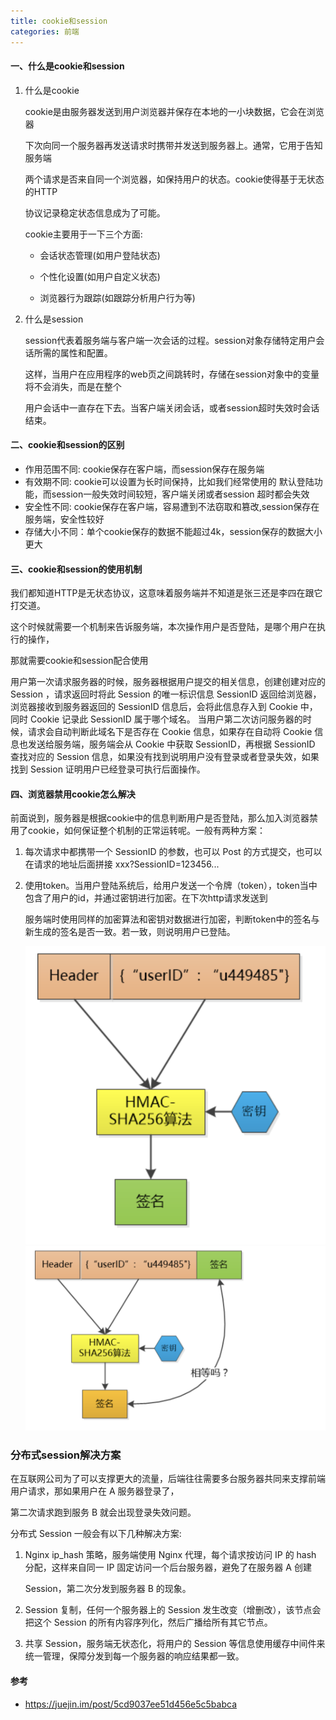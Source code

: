 ```yaml
---
title: cookie和session
categories: 前端
---
```


#### 一、什么是cookie和session

1. 什么是cookie

    cookie是由服务器发送到用户浏览器并保存在本地的一小块数据，它会在浏览器

    下次向同一个服务器再发送请求时携带并发送到服务器上。通常，它用于告知服务端

    两个请求是否来自同一个浏览器，如保持用户的状态。cookie使得基于无状态的HTTP

    协议记录稳定状态信息成为了可能。

    cookie主要用于一下三个方面:

    - 会话状态管理(如用户登陆状态)

    - 个性化设置(如用户自定义状态)

    - 浏览器行为跟踪(如跟踪分析用户行为等)

2. 什么是session

    session代表着服务端与客户端一次会话的过程。session对象存储特定用户会话所需的属性和配置。

    这样，当用户在应用程序的web页之间跳转时，存储在session对象中的变量将不会消失，而是在整个

    用户会话中一直存在下去。当客户端关闭会话，或者session超时失效时会话结束。

#### 二、cookie和session的区别

- 作用范围不同: cookie保存在客户端，而session保存在服务端
- 有效期不同: cookie可以设置为长时间保持，比如我们经常使用的
  默认登陆功能，而session一般失效时间较短，客户端关闭或者session
  超时都会失效
- 安全性不同: cookie保存在客户端，容易遭到不法窃取和篡改,session保存在
  服务端，安全性较好
- 存储大小不同：单个cookie保存的数据不能超过4k，session保存的数据大小更大

#### 三、cookie和session的使用机制

我们都知道HTTP是无状态协议，这意味着服务端并不知道是张三还是李四在跟它打交道。

这个时候就需要一个机制来告诉服务端，本次操作用户是否登陆，是哪个用户在执行的操作，

那就需要cookie和session配合使用

用户第一次请求服务器的时候，服务器根据用户提交的相关信息，创建创建对应的 Session ，请求返回时将此 Session 的唯一标识信息 SessionID 返回给浏览器，浏览器接收到服务器返回的 SessionID 信息后，会将此信息存入到 Cookie 中，同时 Cookie 记录此 SessionID 属于哪个域名。
当用户第二次访问服务器的时候，请求会自动判断此域名下是否存在 Cookie 信息，如果存在自动将 Cookie 信息也发送给服务端，服务端会从 Cookie 中获取 SessionID，再根据 SessionID 查找对应的 Session 信息，如果没有找到说明用户没有登录或者登录失效，如果找到 Session 证明用户已经登录可执行后面操作。


#### 四、浏览器禁用cookie怎么解决

前面说到，服务器是根据cookie中的信息判断用户是否登陆，那么加入浏览器禁用了cookie，如何保证整个机制的正常运转呢。一般有两种方案：

1. 每次请求中都携带一个 SessionID 的参数，也可以 Post 的方式提交，也可以在请求的地址后面拼接 xxx?SessionID=123456...

2. 使用token。当用户登陆系统后，给用户发送一个令牌（token），token当中包含了用户的id，并通过密钥进行加密。在下次http请求发送到

   服务端时使用同样的加密算法和密钥对数据进行加密，判断token中的签名与新生成的签名是否一致。若一致，则说明用户已登陆。
   
   ![image](/public/images/token1.png)
   ![image](/public/images/token2.png)

### 分布式session解决方案

在互联网公司为了可以支撑更大的流量，后端往往需要多台服务器共同来支撑前端用户请求，那如果用户在 A 服务器登录了，

第二次请求跑到服务 B 就会出现登录失效问题。

分布式 Session 一般会有以下几种解决方案:

1. Nginx ip_hash 策略，服务端使用 Nginx 代理，每个请求按访问 IP 的 hash 分配，这样来自同一 IP 固定访问一个后台服务器，避免了在服务器 A 创建

   Session，第二次分发到服务器 B 的现象。

2. Session 复制，任何一个服务器上的 Session 发生改变（增删改），该节点会把这个 Session 的所有内容序列化，然后广播给所有其它节点。

3. 共享 Session，服务端无状态化，将用户的 Session 等信息使用缓存中间件来统一管理，保障分发到每一个服务器的响应结果都一致。

#### 参考

- https://juejin.im/post/5cd9037ee51d456e5c5babca

